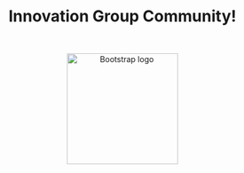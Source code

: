 <h1 align="center"Welcome to the <a href="https://ig.piet.co.in/">Innovation Group</a> Community!</h1><br>

<p align="center">
  <a href="https://ig.piet.co.in/">
    <img src="https://avatars.githubusercontent.com/u/125198651" alt="Bootstrap logo" width="200" height="200">
  </a>
</p>
